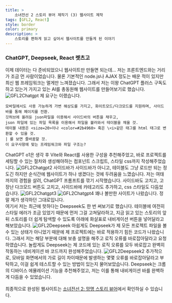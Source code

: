 ```yaml
---
title: >
    소녀전선 2 스토리 뷰어 제작기 (3) 웹사이트 제작
tags: [GFL2, React]
style: border
color: primary
description: >
    스토리를 편하게 읽고 싶어서 웹사이트를 만들게 된 이야기
---
```

### ChatGPT, Deepseek, React 렛츠고

이제 데이터는 다 준비되었으니 웹사이트만 만들면 되는데... 저는 프론트엔드와는 거리가 조금 먼 사람이었습니다. 물론 기본적인 node.js나 AJAX 정도는 배운 적이 있지만 최신 웹 프레임워크는 멀게만 느껴졌습니다. 그래서 저는 이왕 ChatGPT 플러스 구독도 하고 있는거 가지고 있는 AI를 총동원해 웹사이트를 만들어보기로 했습니다.
![GFL2Chatgpt](assets/gfl2chatgpt.png)
제 요구는 이랬습니다.<br>
```
모바일에서도 사용 가능하게 가변 해상도를 가지고, 화이트모드/다크모드를 지원하며, 사이드바를 통해 페이지를 전환. 
깃허브에 올려둔 json파일을 이용해서 사이드바의 버튼을 채우고, 
json 파일에 있는 파일 목록을 이용해서 파일을 불러와서 테이블을 채울 것. 
테이블 내용은 <size=20>이나 <color=#2b4960> 혹은 \<i>같은 태그를 html 태그로 변환할 수 있을 것. 
| 를 보면 줄바꿈할 것. 
이 요구사항에 맞는 프레임워크와 파일 구조는?
```
ChatGPT o1은 생각 후 Vite와 React를 사용한 구성을 추천해주었고, 바로 프로젝트를 세팅할 수 있는 절차와 생성해야하는 컴포넌트 스크립트, 스타일 css까지 작성해주었습니다.
![GFL2Chatgpt2](assets/gfl2chatgpt2.png)
사이드바가 사이드바가 아니고, 테이블도 그냥 로드만 되는 정도긴 하지만 순식간에 웹사이트가 하나 생겼다는 것에 두려움을 느꼈습니다. 저는 여태까지의 경험을 살려, ChatGPT 프롬프트를 깎기 시작했습니다. 사이드바도 고치고, 고장난 다크모드 버튼도 고치고, 사이드바에 카테고리도 추가하고, css 스타일도 다듬었습니다.
![GFL2Chatgpt3](assets/gfl2chatgpt3.png)
![GFL2Chatgpt4](assets/gfl2chatgpt4.png)
꽤나 볼만한 사이트가 나왔습니다. 정말 제가 생각하던 그대로입니다.<br>
여기서 저는 최근에 핫하다는 Deepseek도 한 번 써보기로 했습니다. 테이블에 여전히 스타일 에러가 조금 있었기 때문에 먼저 그걸 고쳐달라하고, 지금 읽고 있는 스토리의 앞 뒤 스토리를 더 쉽게 탐색할 수 있도록 아래에 화살표로 내비게이션 버튼을 넣어달라고 해보았습니다.
![GFL2Deepseek](assets/gfl2deepseek.png)
아쉽게도 Deepseek가 제 모든 프로젝트 파일을 볼 수 있는 상태가 아니었기 때문에 제 프로젝트에는 바로 적용하기 힘든 코드가 나왔습니다. 그래서 저는 해당 부분에 대해 보충 설명을 해주고 로직 오류를 바로잡아달라고 요청하였습니다. 놀랍게도 Deepseek는 제 코드에 있는 로직 오류를 모두 바로잡고 완벽히 작동하는 네비게이션 바 코드까지 완성해주었습니다.
![GFL2Deepseek2](assets/gfl2deepseek2.png)
추가적으로, 모바일 화면에서의 가로 길이 차이때문에 발생하는 몇몇 오류를 바로잡아달라고 부탁하고, 이걸 쉽게 테스트할 수 있는 방법이 있는지 물어보았습니다. Deepseek는 크롬의 디바이스 에뮬레이션 기능을 추천해주었고, 저는 이를 통해 내비게이션 바를 완벽하게 다듬을 수 있었습니다.<br>
<br>
최종적으로 완성된 웹사이트는 [소녀전선 2: 망명 스토리 뷰어](https://srpg-kr.github.io/)에서 확인하실 수 있습니다.